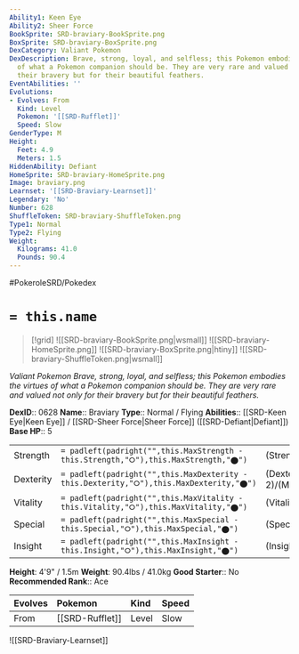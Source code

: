 ```yaml
---
Ability1: Keen Eye
Ability2: Sheer Force
BookSprite: SRD-braviary-BookSprite.png
BoxSprite: SRD-braviary-BoxSprite.png
DexCategory: Valiant Pokemon
DexDescription: Brave, strong, loyal, and selfless; this Pokemon embodies the virtues
  of what a Pokemon companion should be. They are very rare and valued not only for
  their bravery but for their beautiful feathers.
EventAbilities: ''
Evolutions:
- Evolves: From
  Kind: Level
  Pokemon: '[[SRD-Rufflet]]'
  Speed: Slow
GenderType: M
Height:
  Feet: 4.9
  Meters: 1.5
HiddenAbility: Defiant
HomeSprite: SRD-braviary-HomeSprite.png
Image: braviary.png
Learnset: '[[SRD-Braviary-Learnset]]'
Legendary: 'No'
Number: 628
ShuffleToken: SRD-braviary-ShuffleToken.png
Type1: Normal
Type2: Flying
Weight:
  Kilograms: 41.0
  Pounds: 90.4
---
```


#PokeroleSRD/Pokedex

# `= this.name`

> [!grid]
> ![[SRD-braviary-BookSprite.png|wsmall]]
> ![[SRD-braviary-HomeSprite.png]]
> ![[SRD-braviary-BoxSprite.png|htiny]]
> ![[SRD-braviary-ShuffleToken.png|wsmall]]


*Valiant Pokemon*
*Brave, strong, loyal, and selfless; this Pokemon embodies the virtues of what a Pokemon companion should be. They are very rare and valued not only for their bravery but for their beautiful feathers.*

**DexID**:: 0628
**Name**:: Braviary
**Type**:: Normal / Flying
**Abilities**:: [[SRD-Keen Eye|Keen Eye]] / [[SRD-Sheer Force|Sheer Force]] ([[SRD-Defiant|Defiant]])
**Base HP**:: 5

|           |                                                                                        |                                          |
| --------- | -------------------------------------------------------------------------------------- | ---------------------------------------- |
| Strength  | `= padleft(padright("",this.MaxStrength - this.Strength,"⭘"),this.MaxStrength,"⬤")`    | (Strength::3)/(MaxStrength::7)   |
| Dexterity | `= padleft(padright("",this.MaxDexterity - this.Dexterity,"⭘"),this.MaxDexterity,"⬤")` | (Dexterity:: 2)/(MaxDexterity::5) |
| Vitality  | `= padleft(padright("",this.MaxVitality - this.Vitality,"⭘"),this.MaxVitality,"⬤")`    | (Vitality::2)/(MaxVitality::5)   |
| Special   | `= padleft(padright("",this.MaxSpecial - this.Special,"⭘"),this.MaxSpecial,"⬤")`       | (Special::2)/(MaxSpecial::4)     |
| Insight   | `= padleft(padright("",this.MaxInsight - this.Insight,"⭘"),this.MaxInsight,"⬤")`       | (Insight::2)/(MaxInsight::5)     |

**Height**: 4'9" / 1.5m
**Weight**: 90.4lbs / 41.0kg
**Good Starter**:: No
**Recommended Rank**:: Ace

| Evolves   | Pokemon         | Kind   | Speed   |
|:----------|:----------------|:-------|:--------|
| From      | [[SRD-Rufflet]] | Level  | Slow    |

![[SRD-Braviary-Learnset]]
